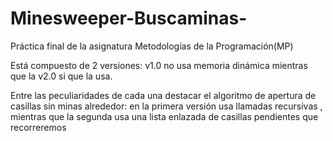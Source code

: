# Minesweeper-Buscaminas-
Práctica final de la asignatura Metodologías de la Programación(MP)

Está compuesto de 2 versiones: v1.0 no usa memoria dinámica mientras que la v2.0 si que la usa.

Entre las peculiaridades de cada una destacar el algoritmo de apertura de casillas sin minas alrededor: 
en la primera versión usa llamadas recursivas , mientras que la segunda usa una lista enlazada de casillas pendientes que recorreremos
